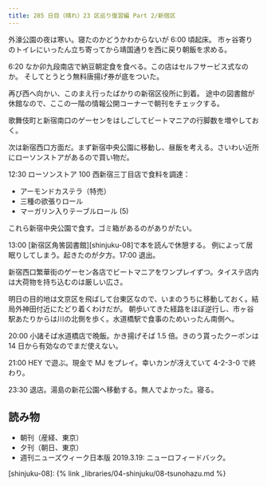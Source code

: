 ```yaml
---
title: 285 日目（晴れ）23 区巡り復習編 Part 2/新宿区
---
```


外濠公園の夜は寒い。寝たのかどうかわからないが 6:00 頃起床。
市ヶ谷寄りのトイレにいったん立ち寄ってから靖国通りを西に戻り朝飯を求める。

6:20 なか卯九段南店で納豆朝定食を食べる。この店はセルフサービス式なのか。
そしてとうとう無料唐揚げ券が底をついた。

再び西へ向かい、このまえ行ったばかりの新宿区役所に到着。
途中の図書館が休館なので、ここの一階の情報公開コーナーで朝刊をチェックする。

歌舞伎町と新宿南口のゲーセンをはしごしてビートマニアの行脚数を増やしておく。

次は新宿西口方面だ。まず新宿中央公園に移動し、昼飯を考える。さいわい近所にローソンストアがあるので買い物だ。

12:30 ローソンストア 100 西新宿三丁目店で食料を調達：

* アーモンドカステラ（特売）
* 三種の欲張りロール
* マーガリン入りテーブルロール (5)

これら新宿中央公園で食す。ゴミ箱があるのがありがたい。

13:00 [新宿区角筈図書館][shinjuku-08]で本を読んで休憩する。
例によって居眠りしてしまう。起きたのが夕方。17:00 退出。

新宿西口繁華街のゲーセン各店でビートマニアをワンプレイずつ。タイステ店内は大荷物を持ち込むのは厳しい広さ。

明日の目的地は文京区を飛ばして台東区なので、いまのうちに移動しておく。結局外神田付近にたどり着くわけだが。
朝歩いてきた経路をほぼ逆行し、市ヶ谷駅あたりからは川の北側を歩く。水道橋駅で食事のためいったん南側へ。

20:00 小諸そば水道橋店で晩飯。かき揚げそば 1.5 倍。きのう貰ったクーポンは 14 日から有効なのでまだ使えない。

21:00 HEY で遊ぶ。現金で MJ をプレイ。幸いカンが冴えていて 4-2-3-0 で終わり。

23:30 退店。湯島の新花公園へ移動する。無人でよかった。寝る。

## 読み物

* 朝刊（産経、東京）
* 夕刊（朝日、東京）
* 週刊ニューズウィーク日本版 2019.3.19: ニューロフィードバック。

[shinjuku-08]: {% link _libraries/04-shinjuku/08-tsunohazu.md %}
